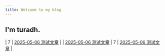 ```yaml
---
title: Welcome to my blog
---
```

## I'm turadh.
| 7    | [2025-05-06 测试文章](/_posts/2025-05-05-trial.md) |                             |
[2025-05-06 测试文章](/2025/05/05/trial/)
| 7    | [2025-05-06 测试文章](/posts/2025-05-06-trial.md) | 
